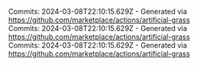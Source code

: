 Commits: 2024-03-08T22:10:15.629Z - Generated via https://github.com/marketplace/actions/artificial-grass
<br>
Commits: 2024-03-08T22:10:15.629Z - Generated via https://github.com/marketplace/actions/artificial-grass
<br>
Commits: 2024-03-08T22:10:15.629Z - Generated via https://github.com/marketplace/actions/artificial-grass
<br>
